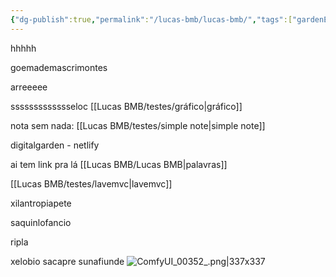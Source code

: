 ```yaml
---
{"dg-publish":true,"permalink":"/lucas-bmb/lucas-bmb/","tags":["gardenEntry"],"noteIcon":"","created":"2025-10-20T00:40:45.324-03:00"}
---
```



hhhhh

goemademascrimontes

arreeeee 

ssssssssssssseloc
[[Lucas BMB/testes/gráfico\|gráfico]]

nota sem nada:
[[Lucas BMB/testes/simple note\|simple note]]

digitalgarden - netlify


ai tem link pra lá [[Lucas BMB/Lucas BMB\|palavras]]

[[Lucas BMB/testes/lavemvc\|lavemvc]]


xilantropiapete


saquinlofancio

ripla

xelobio
sacapre
sunafiunde
![ComfyUI_00352_.png|337x337](/img/user/Lucas%20BMB/Anexos/ComfyUI_00352_.png)